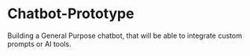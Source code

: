 # Chatbot-Prototype
Building a General Purpose chatbot, that will be able to integrate custom prompts or AI tools.
